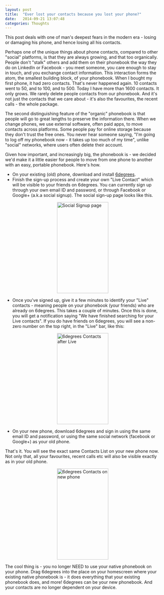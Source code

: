 ```yaml
---
layout: post
title:  "Ever lost your contacts because you lost your phone?"
date:   2014-09-21 13:07:48
categories: Thoughts
---
```

This post deals with one of man's deepest fears in the modern era - losing or damaging his phone, and hence losing all his contacts.

Perhaps one of the unique things about phone contacts, compared to other "social" platforms, is that they are always growing, and that too organically. People don't "stalk" others and add them on their phonebook the way they do on LinkedIn or Facebook - you meet someone, you care enough to stay in touch, and you exchange contact information. This interaction forms the atom, the smallest building block, of your phonebook. When I bought my first phone, it had zero contacts. That's never happened again. 10 contacts went to 50, and to 100, and to 500. Today I have more than 1600 contacts. It only grows. We rarely delete people contacts from our phonebook. And it's not just the contacts that we care about - it's also the favourites, the recent calls - the whole package.

The second distinguishing feature of the "organic" phonebook is that people will go to great lengths to preserve the information there. When we change phones, we use external software, often paid apps, to move contacts across platforms. Some people pay for online storage because they don't trust the free ones. You never hear someone saying, "I'm going to log off my phonebook now - it takes up too much of my time", unlike "social" networks, where users often delete their account.

Given how important, and increasingly big, the phonebook is - we decided we'd make it a little easier for people to move from one phone to another with an easy, portable phonebook. Here's how.

*  On your existing (old) phone, download and install [6degrees].
*  Finish the sign-up process and create your own "Live Contact" which will be visible to your friends on 6degrees. You can currently sign up through your own email ID and password, or through Facebook or Google+ (a.k.a social signup). The social sign-up page looks like this.

<img src="{{site.url}}/assets/Social_Signup_page.png" alt="Social Signup page" style="width: 167px;height:297px;margin-bottom:1.625em;margin:auto;display:block; "/>

*  Once you've signed up, give it a few minutes to identify your "Live" contacts - meaning people on your phonebook (your friends) who are already on 6degrees. This takes a couple of minutes. Once this is done, you will get a notification saying "We have finished searching for your Live contacts". If you do have friends on 6degrees, you will see a non-zero number on the top right, in the "Live" bar, like this:

<img src="{{site.url}}/assets/Post-sync_coach_mark1.png" alt="6degrees Contacts after Live" style="width: 167px;height:297px;margin-bottom:1.625em;margin:auto;display:block;"/>

*  On your new phone, download 6degrees and sign in using the same email ID and password, or using the same social network (facebook or Google+) as your old phone. 

That's it. You will see the exact same Contacts List on your new phone now. Not only that, all your favourites, recent calls etc will also be visible exactly as in your old phone.

<img src="{{site.url}}/assets/1-contacts_play_store_screenshot_2-5.png" alt="6degrees Contacts on new phone" style="width: 167px;height:297px;margin-bottom:1.625em;margin:auto;display:block;"/>

The cool thing is - you no longer NEED to use your native phonebook on your phone. Drag 6degrees into the place on your homescreen where your existing native phonebook is - it does everything that your existing phonebook does, and more! 6degrees can be your new phonebook. And your contacts are no longer dependent on your device.

[6degrees]:	   http://www.get6degrees.com
